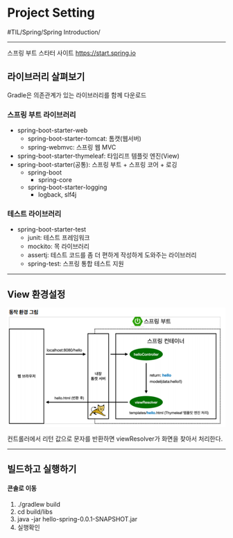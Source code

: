 # Project Setting
#TIL/Spring/Spring Introduction/

---
스프링 부트 스타터 사이트
https://start.spring.io

## 라이브러리 살펴보기
Gradle은 의존관계가 있는 라이브러리를 함께 다운로드


### 스프링 부트 라이브러리
- spring-boot-starter-web
    - spring-boot-starter-tomcat: 톰캣(웹서버)
    - spring-webmvc: 스프링 웹 MVC
- spring-boot-starter-thymeleaf: 타임리프 템플릿 엔진(View)
- spring-boot-starter(공통): 스프링 부트 + 스프링 코어 + 로깅
    - spring-boot
        - spring-core
    - spring-boot-starter-logging
        - logback, slf4j

### 테스트 라이브러리
- spring-boot-starter-test
    - junit: 테스트 프레임워크
    - mockito: 목 라이브러리
    - assertj: 테스트 코드를 좀 더 편하게 작성하게 도와주는 라이브러리
    - spring-test: 스프링 통합 테스트 지원

---
## View 환경설정

![](./images/ps_1.PNG)

컨트롤러에서 리턴 값으로 문자를 반환하면 viewResolver가 화면을 찾아서 처리한다.

---

## 빌드하고 실행하기

#### 콘솔로 이동
1. ./gradlew build
2. cd build/libs
3. java -jar hello-spring-0.0.1-SNAPSHOT.jar
4. 실행확인

